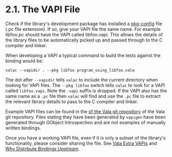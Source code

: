 # 2.1. The VAPI File

Check if the library's development package has installed a
[pkg-config](http://www.freedesktop.org/wiki/Software/pkg-config/) file
(.pc file extension). If so, give your VAPI file the same name. For
example libfoo.pc should have the VAPI called libfoo.vapi. This allows
the details of the library files to be automatically picked up and
passed through to the C compiler and linker.

When developing a VAPI a typical command to build the tests against the
binding would be:

```shell
valac --vapidir . --pkg libfoo program_using_libfoo.vala
```

The dot after `--vapidir` tells `valac` to include the current directory
when looking for VAPI files. The `--pkg libfoo` switch tells `valac` to
look for a VAPI called `libfoo.vapi`. Note the `.vapi` suffix is
dropped. If the VAPI also has the same name as a `.pc` file then `valac`
will find and use the `.pc` file to extract the relevant library details
to pass to the C compiler and linker.

Example VAPI files can be found in the 
[of the Vala git repository](https://gitlab.gnome.org/GNOME/vala/tree/master/vapi) of the
Vala git repository. Files stating they have been generated by `vapigen`
have been generated through GObject Introspection and are not examples
of manually written bindings.

Once you have a working VAPI file, even if it is only a subset of the
library's functionality, please consider sharing the file. See 
[Vala Extra VAPIs](https://gitlab.gnome.org/GNOME/vala-extra-vapis) and
[Why Distribute Bindings Upstream](../../upstream-guide).
